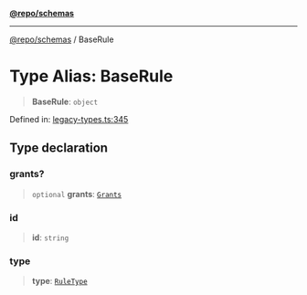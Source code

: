 [**@repo/schemas**](../README.md)

***

[@repo/schemas](../globals.md) / BaseRule

# Type Alias: BaseRule

> **BaseRule**: `object`

Defined in: [legacy-types.ts:345](https://github.com/alexqguo/drinking-board-game-v3/blob/e685f3b5240058db25c494e5486105704e4feaf9/packages/schemas/src/legacy-types.ts#L345)

## Type declaration

### grants?

> `optional` **grants**: [`Grants`](Grants.md)

### id

> **id**: `string`

### type

> **type**: [`RuleType`](../enumerations/RuleType.md)
